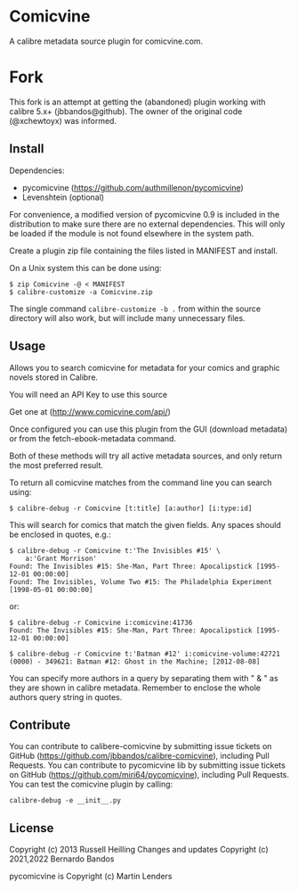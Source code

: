 # Comicvine
A calibre metadata source plugin for comicvine.com.

# Fork
This fork is an attempt at getting the (abandoned) plugin working with calibre 5.x+ (jbbandos@github). 
The owner of the original code (@xchewtoyx) was informed.

## Install

Dependencies:

 * pycomicvine (https://github.com/authmillenon/pycomicvine)
 * Levenshtein (optional)

For convenience, a modified version of pycomicvine 0.9 is included in
the distribution to make sure there are no external dependencies.
This will only be loaded if the module is not found elsewhere in the
system path.

Create a plugin zip file containing the files listed in MANIFEST and
install.

On a Unix system this can be done using:

    $ zip Comicvine -@ < MANIFEST
    $ calibre-customize -a Comicvine.zip

The single command `calibre-customize -b .` from within the source
directory will also work, but will include many unnecessary files.

## Usage 

Allows you to search comicvine for metadata for your comics and
graphic novels stored in Calibre.

You will need an API Key to use this source
 
Get one at (http://www.comicvine.com/api/)

Once configured you can use this plugin from the GUI (download
metadata) or from the fetch-ebook-metadata command.  

Both of these methods will try all active metadata sources, and only
return the most preferred result.

To return all comicvine matches from the command line you can search
using:

    $ calibre-debug -r Comicvine [t:title] [a:author] [i:type:id]

This will search for comics that match the given fields.  Any spaces
should be enclosed in quotes, e.g.: 

    $ calibre-debug -r Comicvine t:'The Invisibles #15' \
        a:'Grant Morrison'
    Found: The Invisibles #15: She-Man, Part Three: Apocalipstick [1995-12-01 00:00:00]
    Found: The Invisibles, Volume Two #15: The Philadelphia Experiment [1998-05-01 00:00:00]

or:

    $ calibre-debug -r Comicvine i:comicvine:41736
    Found: The Invisibles #15: She-Man, Part Three: Apocalipstick [1995-12-01 00:00:00]

    $ calibre-debug -r Comicvine t:'Batman #12' i:comicvine-volume:42721
    (0000) - 349621: Batman #12: Ghost in the Machine; [2012-08-08]

You can specify more authors in a query by separating them with " & " as they 
are shown in calibre metadata. Remember to enclose the whole authors query string 
in quotes.

## Contribute 

You can contribute to calibere-comicvine by submitting issue tickets on GitHub
(https://github.com/jbbandos/calibre-comicvine), including Pull
Requests. 
You can contribute to pycomicvine lib by submitting issue tickets on GitHub
(https://github.com/miri64/pycomicvine), including Pull
Requests. 
You can test the comicvine plugin by calling:

    calibre-debug -e __init__.py

## License
Copyright (c) 2013 Russell Heilling
Changes and updates Copyright (c) 2021,2022 Bernardo Bandos

pycomicvine is Copyright (c) Martin Lenders
